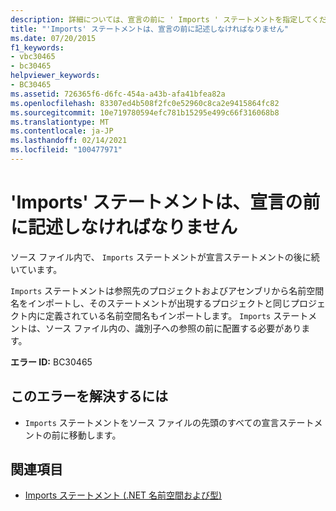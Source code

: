 ```yaml
---
description: 詳細については、宣言の前に ' Imports ' ステートメントを指定してください。
title: "'Imports' ステートメントは、宣言の前に記述しなければなりません"
ms.date: 07/20/2015
f1_keywords:
- vbc30465
- bc30465
helpviewer_keywords:
- BC30465
ms.assetid: 726365f6-d6fc-454a-a43b-afa41bfea82a
ms.openlocfilehash: 83307ed4b508f2fc0e52960c8ca2e9415864fc82
ms.sourcegitcommit: 10e719780594efc781b15295e499c66f316068b8
ms.translationtype: MT
ms.contentlocale: ja-JP
ms.lasthandoff: 02/14/2021
ms.locfileid: "100477971"
---
```

# <a name="imports-statements-must-precede-any-declarations"></a>'Imports' ステートメントは、宣言の前に記述しなければなりません

ソース ファイル内で、 `Imports` ステートメントが宣言ステートメントの後に続いています。  
  
 `Imports` ステートメントは参照先のプロジェクトおよびアセンブリから名前空間名をインポートし、そのステートメントが出現するプロジェクトと同じプロジェクト内に定義されている名前空間名もインポートします。 `Imports` ステートメントは、ソース ファイル内の、識別子への参照の前に配置する必要があります。  
  
 **エラー ID:** BC30465  
  
## <a name="to-correct-this-error"></a>このエラーを解決するには  
  
- `Imports` ステートメントをソース ファイルの先頭のすべての宣言ステートメントの前に移動します。  
  
## <a name="see-also"></a>関連項目

- [Imports ステートメント (.NET 名前空間および型)](../language-reference/statements/imports-statement-net-namespace-and-type.md)
